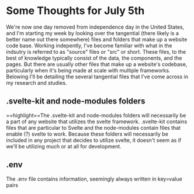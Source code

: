 # Some Thoughts for July 5th

We're now one day removed from independence day in the United States, and I'm starting my week by looking over the tangential (there likely is a better name out there somewhere) files and folders that make up a website code base. Working indepently, I've become familiar with what in the indsutry is referred to as "source" files or "src" or short. These files, to the best of knowledge typically consist of the data, the components, and the pages. But there are usually other files that make up a website's codebase, particularly when it's being made at scale with multiple frameworks. Belowing I'll be detailing the several tangential files that I've come across in my research and studies. 

## .svelte-kit and node-modules folders


==highlight==The .svelte-kit and node-modules folders will necessarily be a part of any website that utilizes the svelte framework. .svelte-kit contains files that are particular to Svelte and the node-modules contain files that enable (?) svelte to work. Because these folders will necessarily be included in any project that decides to utilize svelte, it doesn't seem as if we'll be utilizing much or at all for development. 

## .env

The .env file contains information, seemingly always written in key=value pairs 